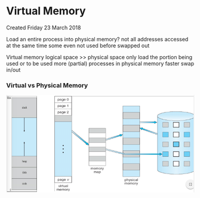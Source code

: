 # Virtual Memory
Created Friday 23 March 2018

Load an entire process into physical memory?
not all addresses accessed at the same time
some even not used before swapped out
	
Virtual memory
logical space >> physical space
only load the portion being used or to be used
more (partial) processes in physical memory
faster swap in/out
	


### Virtual vs Physical Memory
![](./Virtual_Memory/pasted_image.png)


